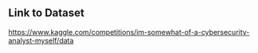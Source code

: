 ## **Link to Dataset**
https://www.kaggle.com/competitions/im-somewhat-of-a-cybersecurity-analyst-myself/data